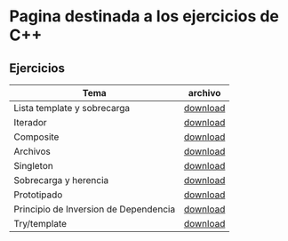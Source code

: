 # Pagina destinada  a los ejercicios de C++

## Ejercicios

| Tema | archivo |
| ----- | ------ |
| Lista template y sobrecarga | [download](https://Braslyn.github.io/Ejercicios/C++/Listatemplate.zip) |
| Iterador | [download](https://Braslyn.github.io/Ejercicios/C++/Iteradores.zip) |
| Composite | [download](https://Braslyn.github.io/Ejercicios/C++/Composite_Empresa.zip) |
| Archivos | [download](https://Braslyn.github.io/Ejercicios/C++/Archivos.zip) |
| Singleton | [download](https://Braslyn.github.io/Ejercicios/C++/Singleton.zip) |
| Sobrecarga y herencia | [download](https://Braslyn.github.io/Ejercicios/C++/SobreCarga_y_herencia.zip) |
| Prototipado | [download](https://Braslyn.github.io/Ejercicios/C++/Prototipado.zip) |
| Principio de Inversion de Dependencia | [download](https://Braslyn.github.io/Ejercicios/C++/PrincipioInversionDependencia.zip) |
| Try/template | [download](https://Braslyn.github.io/Ejercicios/C++/Refrigerador.zip) |